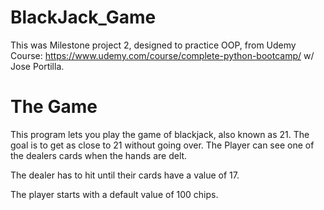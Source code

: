 # BlackJack_Game

This was Milestone project 2, designed to practice OOP, from Udemy Course: https://www.udemy.com/course/complete-python-bootcamp/ w/ Jose Portilla.


# The Game 

This program lets you play the game of blackjack, also known as 21. The goal is to get as close to 21 without going over. The Player can see one of the dealers cards when the hands are delt. 

The dealer has to hit until their cards have a value of 17. 

The player starts with a default value of 100 chips.



